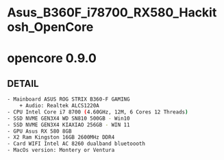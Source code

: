 # Asus_B360F_i78700_RX580_Hackitosh_OpenCore

# opencore 0.9.0

## DETAIL
```sh
- Mainboard ASUS ROG STRIX B360-F GAMING
    + Audio: Realtek ALCS1220A
- CPU Intel Core i7 8700 (4.60GHz, 12M, 6 Cores 12 Threads)
- SSD NVME GEN3X4 WD SN810 500GB - Win10
- SSD NVME GEN3X4 KIAXIAO 256GB - WIN 11
- GPU Asus RX 580 8GB
- X2 Ram Kingston 16GB 2600MHz DDR4 
- Card WIFI Intel AC 8260 dualband bluetoooth
- MacOs version: Montery or Ventura
```


